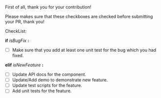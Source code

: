 First of all, thank you for your contribution! 

Please makes sure that these checkboxes are checked before submitting your PR, thank you!

<!-- 
How to use github markdown?
### checkable example
- [x] checked
- [ ] not checked
More github Markdown info to see https://guides.github.com/features/mastering-markdown/
-->

CheckList:

**if** *isBugFix* **:**

  * [ ] Make sure that you add at least one unit test for the bug which you had fixed.

**elif** *isNewFeature* **:**

  * [ ] Update API docs for the component.
  * [ ] Update/Add demo to demonstrate new feature.
  * [ ] Update test scripts for the feature.
  * [ ] Add unit tests for the feature.

<!--
（请在***提交***前删除这段描述）

Notes: Weex will move into Apache Software Foundation (ASF) on Feb 24 2017.

Our new GitHub repo is https://github.com/apache/incubator-weex

After Feb 24 2017, we only accept pull requests from https://github.com/apache/incubator-weex

Thank you for your support.

----

注意：Weex 将于 2017-02-24 迁移至 Apache 基金会

届时我们会使用新的 GitHub 仓库：https://github.com/apache/incubator-weex 并在那里继续接受大家的 pull request。

更多详情请关注：https://github.com/weexteam/article/issues/130

感谢理解和支持

-->

<!--
（请在***提交***前删除这段描述）
It's ***RECOMMENDED*** to submit typo fix, new demo and tiny bugfix to `master` branch. New feature and other modifications can be submitted to "domain" branch including `ios`, `android`, `jsfm`, `html5`.
    
See [Branch Strategy](https://github.com/alibaba/weex/blob/dev/CONTRIBUTING.md#branch-management) for more detail.

----

错别字修改、新 demo、较小的 bugfix 都可以直接提到 `master` 分支；新需求以及任何你不确定影响面的改动，请提交到对应“领域”的分支（`ios`、`android`、`jsfm`、`html5`）。

查看完整的[分支策略 (英文)](https://github.com/alibaba/weex/blob/dev/CONTRIBUTING.md#branch-management)。

-->
